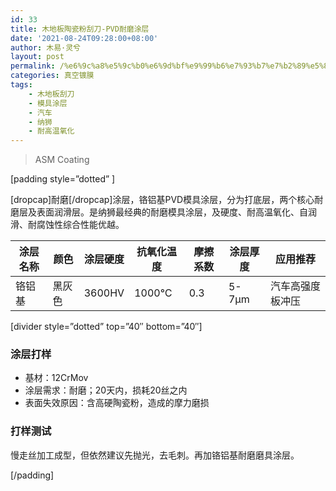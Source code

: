 ```yaml
---
id: 33
title: 木地板陶瓷粉刮刀-PVD耐磨涂层
date: '2021-08-24T09:28:00+08:00'
author: 木易·灵兮
layout: post
permalink: /%e6%9c%a8%e5%9c%b0%e6%9d%bf%e9%99%b6%e7%93%b7%e7%b2%89%e5%88%ae%e5%88%80-pvd%e8%80%90%e7%a3%a8%e6%b6%82%e5%b1%82/
categories: 真空镀膜
tags:
    - 木地板刮刀
    - 模具涂层
    - 汽车
    - 纳狮
    - 耐高温氧化
---
```


> ASM Coating

\[padding style=”dotted” \]

\[dropcap\]耐磨\[/dropcap\]涂层，铬铝基PVD模具涂层，分为打底层，两个核心耐磨层及表面润滑层。是纳狮最经典的耐磨模具涂层，及硬度、耐高温氧化、自润滑、耐腐蚀性综合性能优越。

| 涂层名称 | 颜色 | 涂层硬度 | 抗氧化温度 | 摩擦系数 | 涂层厚度 | 应用推荐 |
|---|---|---|---|---|---|---|
| 铬铝基 | 黑灰色 | 3600HV | 1000℃ | 0.3 | 5-7μm | 汽车高强度板冲压 |

\[divider style=”dotted” top=”40″ bottom=”40″\]

### 涂层打样

- 基材：12CrMov
- 涂层需求：耐磨；20天内，损耗20丝之内
- 表面失效原因：含高硬陶瓷粉，造成的摩力磨损

### 打样测试

慢走丝加工成型，但依然建议先抛光，去毛刺。再加铬铝基耐磨磨具涂层。

\[/padding\]